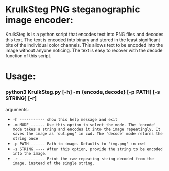 # KrulkSteg PNG steganographic image encoder:
KrulkSteg is is a python script that encodes text into PNG files and decodes this text.
The text is encoded into binary and stored in the least significant bits of the individual color channels.
This allows text to be encoded into the image without anyone noticing.
The text is easy to recover with the decode function of this script.

# Usage:
### python3 KrulkSteg.py [-h] -m {encode,decode} [-p PATH] [-s STRING] [-r]

arguments:
-  `-h ----------- show this help message and exit`
-  `-m MODE ------ Use this option to select the mode. The 'encode' mode takes a string and encodes it into the image repeatingly. It saves the
                        image as 'out.png' in cwd. The 'decode' mode returns the string once`
-  `-p PATH ------ Path to image. Defaults to 'img.png' in cwd`
-  `-s STRING ---- After this option, provide the string to be encoded into the image.`
-  `-r ----------- Print the raw repeating string decoded from the image, instead of the single string.`

